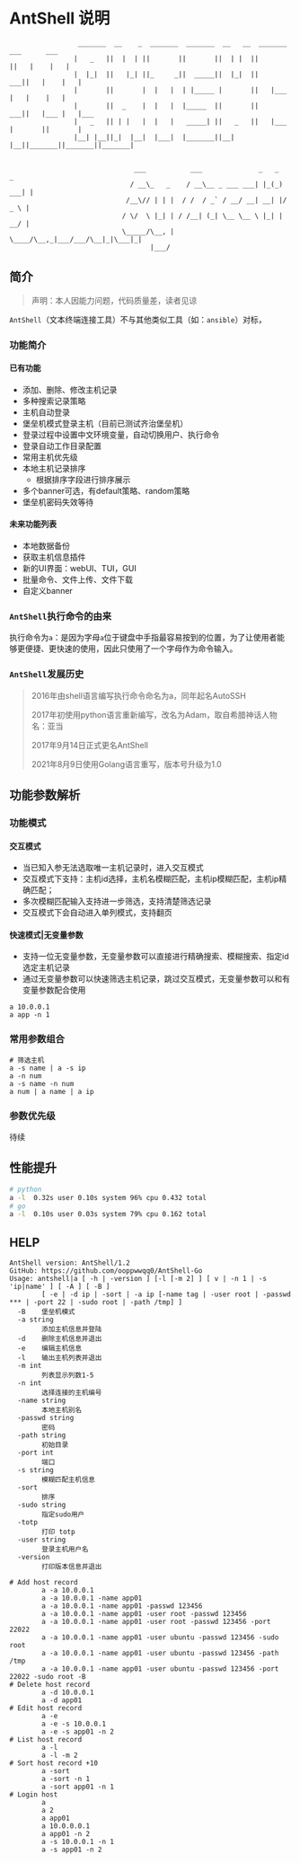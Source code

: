 # AntShell 说明

```
                 _______  __    _  _______  _______  __   __  _______  ___      ___
                |   _   ||  |  | ||       ||       ||  | |  ||       ||   |    |   |
                |  |_|  ||   |_| ||_     _||  _____||  |_|  ||    ___||   |    |   |
                |       ||       |  |   |  | |_____ |       ||   |___ |   |    |   |
                |       ||  _    |  |   |  |_____  ||       ||    ___||   |___ |   |___
                |   _   || | |   |  |   |   _____| ||   _   ||   |___ |       ||       |
                |__| |__||_|  |__|  |___|  |_______||__| |__||_______||_______||_______|


                               ___           ___              _   _      _
                              / __\_   _    / __\__ _ ___ ___| |_(_) ___| |
                             /__\// | | |  / /  / _` / __/ __| __| |/ _ \ |
                            / \/  \ |_| | / /__| (_| \__ \__ \ |_| |  __/ |
                            \_____/\__, | \____/\__,_|___/___/\__|_|\___|_|
                                   |___/
```

## 简介

> 声明：本人因能力问题，代码质量差，读者见谅

`AntShell`（文本终端连接工具）不与其他类似工具（如：`ansible`）对标，

### 功能简介

#### 已有功能

* 添加、删除、修改主机记录
* 多种搜索记录策略
* 主机自动登录
* 堡垒机模式登录主机（目前已测试齐治堡垒机）
* 登录过程中设置中文环境变量，自动切换用户、执行命令
* 登录自动工作目录配置
* 常用主机优先级
* 本地主机记录排序
  * 根据排序字段进行排序展示
* 多个banner可选，有default策略、random策略
* 堡垒机密码失效等待

#### 未来功能列表


* 本地数据备份
* 获取主机信息插件
* 新的UI界面：webUI、TUI，GUI
* 批量命令、文件上传、文件下载
* 自定义banner

### `AntShell`执行命令的由来

执行命令为`a`：是因为字母`a`位于键盘中手指最容易按到的位置，为了让使用者能够更便捷、更快速的使用，因此只使用了一个字母作为命令输入。

### `AntShell`发展历史

> 2016年由shell语言编写执行命令命名为a，同年起名AutoSSH
> 
> 2017年初使用python语言重新编写，改名为Adam，取自希腊神话人物名：亚当
> 
> 2017年9月14日正式更名AntShell
> 
> 2021年8月9日使用Golang语言重写，版本号升级为1.0

## 功能参数解析

### 功能模式

#### 交互模式

* 当已知入参无法选取唯一主机记录时，进入交互模式
* 交互模式下支持：主机id选择，主机名模糊匹配，主机ip模糊匹配，主机ip精确匹配；
* 多次模糊匹配输入支持进一步筛选，支持清楚筛选记录
* 交互模式下会自动进入单列模式，支持翻页

#### 快速模式|无变量参数

* 支持一位无变量参数，无变量参数可以直接进行精确搜索、模糊搜索、指定id选定主机记录
* 通过无变量参数可以快速筛选主机记录，跳过交互模式，无变量参数可以和有变量参数配合使用

```shell
a 10.0.0.1
a app -n 1
```
### 常用参数组合

```shell
# 筛选主机
a -s name | a -s ip
a -n num
a -s name -n num
a num | a name | a ip
```

### 参数优先级

待续

## 性能提升

```bash
# python
a -l  0.32s user 0.10s system 96% cpu 0.432 total
# go
a -l  0.10s user 0.03s system 79% cpu 0.162 total
```

## HELP

```
AntShell version: AntShell/1.2
GitHub: https://github.com/ooppwwqq0/AntShell-Go
Usage: antshell|a [ -h | -version ] [-l [-m 2] ] [ v | -n 1 | -s 'ip|name' ] [ -A ] [ -B ]
        [ -e | -d ip | -sort | -a ip [-name tag | -user root | -passwd *** | -port 22 | -sudo root | -path /tmp] ]
  -B    堡垒机模式
  -a string
        添加主机信息并登陆
  -d    删除主机信息并退出
  -e    编辑主机信息
  -l    输出主机列表并退出
  -m int
        列表显示列数1-5
  -n int
        选择连接的主机编号
  -name string
        本地主机别名
  -passwd string
        密码
  -path string
        初始目录
  -port int
        端口
  -s string
        模糊匹配主机信息
  -sort
        排序
  -sudo string
        指定sudo用户
  -totp
        打印 totp
  -user string
        登录主机用户名
  -version
        打印版本信息并退出

# Add host record       
        a -a 10.0.0.1
        a -a 10.0.0.1 -name app01
        a -a 10.0.0.1 -name app01 -passwd 123456
        a -a 10.0.0.1 -name app01 -user root -passwd 123456 
        a -a 10.0.0.1 -name app01 -user root -passwd 123456 -port 22022
        a -a 10.0.0.1 -name app01 -user ubuntu -passwd 123456 -sudo root
        a -a 10.0.0.1 -name app01 -user ubuntu -passwd 123456 -path /tmp
        a -a 10.0.0.1 -name app01 -user ubuntu -passwd 123456 -port 22022 -sudo root -B
# Delete host record
        a -d 10.0.0.1
        a -d app01
# Edit host record
        a -e
        a -e -s 10.0.0.1
        a -e -s app01 -n 2
# List host record
        a -l
        a -l -m 2
# Sort host record +10
        a -sort
        a -sort -n 1
        a -sort app01 -n 1
# Login host
        a
        a 2
        a app01
        a 10.0.0.0.1
        a app01 -n 2
        a -s 10.0.0.1 -n 1
        a -s app01 -n 2
```
